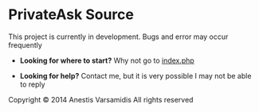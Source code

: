 PrivateAsk Source
===

This project is currently in development.
Bugs and error may occur frequently

- **Looking for where to start?**
Why not go to [index.php](index.php)

- **Looking for help?**
Contact me, but it is very possible I may not be able to reply


Copyright © 2014
Anestis Varsamidis
All rights reserved